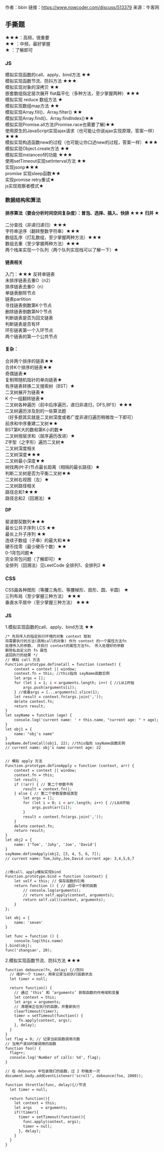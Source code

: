 作者：bbin
链接：https://www.nowcoder.com/discuss/513379
来源：牛客网
## 手撕题<br>
★★★：高频，很重要<br>
★★ ：中频，最好掌握<br>
★ ：了解即可<br>
### JS<br>

模拟实现函数的call、apply、bind方法    ★★<br>
模拟实现函数节流、防抖方法        ★★★<br>
模拟实现对象的深拷贝        ★★<br>
嵌套数组指定层次展开 flat扁平化（多种方法，至少掌握两种）★★★<br>
模拟实现 reduce 数组方法    ★<br>
模拟实现数组map方法    ★★<br>
模拟实现Array.fill()、Array.filter()    ★★<br>
模拟实现Array.find()、Array.findIndex()★★<br>
模拟实现Promise.all方法(Promise.race也需要了解)★★<br>
使用原生的JavaScript实现ajax请求（也可能让你说ajax实现原理，答案一样）★★★<br>
模拟实现构造函数new的过程（也可能让你口述new的过程，答案一样）★★★<br>
模拟实现Object.create方法    ★★<br>
模拟实现instanceof的功能        ★★★<br>
使用setTimeout实现setInterval方法 ★★<br>
实现jsonp★★★<br>
promise 实现sleep函数★★<br>
实现promise retry重试★<br>
js实现观察者模式★<br>

### 数据结构和算法


#### 排序算法（要会分析时间空间复杂度）：冒泡、选择、插入、快排    ★★★ 归并     ★<br>
二分查找（非递归递归）★★★<br>
字符串逆序（翻转整数字符串）★★★<br>
数组乱序（打乱数组，至少掌握两种方法）★★★<br>
数组去重（至少掌握两种方法）★★★<br>
两个栈来实现一个队列（两个队列实现栈可以了解一下）★<br>
#### 链表相关
入门：★★★
反转单链表<br>
未排序链表去重O（n2）<br>
排序链表去重O（n）<br>
单链表删除节点<br>
链表partition<br>
寻找链表倒数第K个节点<br>
删除链表倒数第N个节点<br>
判断链表是否为回文链表<br>
判断链表是否有环<br>
环形链表第一个入环节点<br>
两个链表的第一个公共节点<br>
#### 复杂：
合并两个排序的链表★★<br>
合并K个排序的链表★★<br>
奇偶链表★<br>
复制带随机指针的单向链表★<br>
有序链表转换二叉搜索树（BST）★<br>
二叉树展开为链表★<br>
K 个一组翻转链表★<br>
二叉树各种遍历（前中后序遍历，递归非递归，DFS,BFS）★★★<br>
二叉树遍历涉及到的一些算法题<br>
（好多题其实就是二叉树深度或者广度非递归遍历稍微改一下即可）<br>
前序和中序重建二叉树★★<br>
BST第K大的数和第K小的数★<br>
二叉树按层求和（层序遍历改进）★<br>
Z字型（之字形）遍历二叉树★<br>
二叉树深度相关<br>
二叉树深度★★★<br>
二叉树最小深度★★<br>
树找两(叶子)节点最长距离（相隔的最长路径）★<br>
判断二叉树是否为平衡二叉树★★<br>
二叉树右视图（左）★<br>
二叉树路径相关<br>
路径总和1★★★<br>
路径总和2（回溯法）★<br>
#### DP
斐波那契数列★★★<br>
最长公共子序列 LCS ★★<br>
最长上升子序列 ★★<br>
连续子数组（子串）的最大和★★<br>
硬币找零（最少硬币个数）★★<br>
0-1背包问题★<br>
完全背包问题（了解即可）★<br>
全排列（回溯法）见LeetCode 全排列1、全排列2 ★<br>

### CSS
CSS画各种图形（等腰三角形、等腰梯形、扇形、圆、半圆）    ★<br>
三列布局（至少掌握三种方法）    ★★★<br>
垂直水平居中（至少掌握三种方法）    ★★★<br>
### JS<br>
1.模拟实现函数的call、apply、bind方法    ★★
```html
/* 先将传入的指定执行环境的对象 context 取到
将需要执行的方法(调用call的对象) 作为 context 的一个属性方法fn
处理传入的参数， 并执行 context的属性方法fn， 传入处理好的参数
删除私自定义的 fn 属性
返回执行的结果 */
// 模拟 call 方法
Function.prototype.defineCall = function (context) {
    context = context || window;
    context.fn = this; //this指向 sayName函数实例
    let args = [];
    for (let i = 1; i < arguments.length; i++) { //i从1开始 
        args.push(arguments[i]);
    } //或者args = [...arguments].slice(1);
    let result = context.fn(args.join(','));
    delete context.fn;
    return result;
}
let sayName = function (age) {
    console.log('current name: ' + this.name, "current age: " + age);
}
let obj1 = {
    name: "obj's name"
}
sayName.defineCall(obj1, 22); //this指向 sayName函数实例
// current name: obj's name current age: 22


// 模拟 apply 方法
Function.prototype.defineApply = function (context, arr) {
    context = context || window;
    context.fn = this;
    let result;
    if (!arr) { // 第二个参数不传
        result = context.fn();
    } else { // 第二个参数是数组类型
        let args = [];
        for (let i = 0; i < arr.length; i++) { //i从0开始
            args.push(arr[i]);
        }
        result = context.fn(args.join(','));
    }
    delete context.fn;
    return result;
}
let obj2 = {
    name: ['Tom', 'Johy', 'Joe', 'David']
}
sayName.defineApply(obj2, [3, 4, 5, 6, 7]);
// current name: Tom,Johy,Joe,David current age: 3,4,5,6,7


//用call、apply模拟实现bind
Function.prototype.bind = function (context) {
    let self = this; // 保存函数的引用
    return function () { // 返回一个新的函数
        // console.log(arguments);
        // return self.apply(context, arguments);
        return self.call(context, arguments);
    }
};

let obj = {
    name: 'seven'
}

let func = function () {
    console.log(this.name)
}.bind(obj);
func('zhangsan', 20);
```
2.模拟实现函数节流、防抖方法        ★★★
```html
function debounce(fn, delay) {//防抖
  // 维护一个 timer，用来记录当前执行函数状态
  let timer = null;

  return function() {
    // 通过 ‘this’ 和 ‘arguments’ 获取函数的作用域和变量
    let context = this;
    let args = arguments;
    // 清理掉正在执行的函数，并重新执行
    clearTimeout(timer);
    timer = setTimeout(function() {
      fn.apply(context, args);
    }, delay);
  }
}
let flag = 0; // 记录当前函数调用次数
// 当用户滚动时被调用的函数
function foo() {
  flag++;
  console.log('Number of calls: %d', flag);
}

// 在 debounce 中包装我们的函数，过 2 秒触发一次
document.body.addEventListener('scroll', debounce(foo, 2000));

function throttle(func, delay){//节流
  let timer = null;

  return function(){
    let context = this;
    let args    = arguments;
    if(!timer){
      timer = setTimeout(function(){
        func.apply(context, args);
        timer = null;
      }, delay);
    }
  }
}
```









